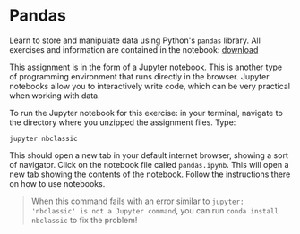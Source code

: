 # Pandas

Learn to store and manipulate data using Python's `pandas` library. All exercises and information are contained in the notebook:  [download](../downloads/pandas.zip)

This assignment is in the form of a Jupyter notebook. This is another type of programming environment that runs directly in the browser. Jupyter notebooks allow you to interactively write code, which can be very practical when working with data.

To run the Jupyter notebook for this exercise: in your terminal, navigate to the directory where you unzipped the assignment files. Type:

    jupyter nbclassic

This should open a new tab in your default internet browser, showing a sort of navigator. Click on the notebook file called `pandas.ipynb`. This will open a new tab showing the contents of the notebook. Follow the instructions there on how to use notebooks.

> When this command fails with an error similar to `jupyter: 'nbclassic' is not a Jupyter command`, you can run `conda install nbclassic` to fix the problem!
